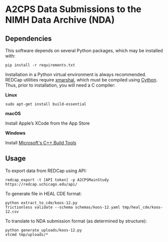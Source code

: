 # A2CPS Data Submissions to the NIMH Data Archive (NDA)

## Dependencies

This software depends on several Python packages, which may be installed with:

    pip install -r requirements.txt

Installation in a Python virtual environment is always recommended. REDCap
utilities require [xmarshal](https://github.com/pschumm/xmarshal), which must
be compiled using [Cython](https://cython.readthedocs.io/). Thus, prior to
installation, you will need a C compiler:

**Linux**

    sudo apt-get install build-essential

**macOS**

Install Apple’s XCode from the App Store

**Windows**

Install [Microsoft's C++ Build Tools](https://visualstudio.microsoft.com/visual-cpp-build-tools/)


## Usage

To export data from REDCap using API:

    redcap_export -t [API token] -p A2CPSMainStudy https://redcap.uchicago.edu/api/

To generate file in HEAL CDE format:

    python extract_to_cde/koos-12.py
    frictionless validate --schema schemas/koos-12.yaml tmp/heal_cde/koos-12.csv

To translate to NDA submission format (as determined by structure):

    python generate_uploads/koos-12.py
    vtcmd tmp/uploads/*
